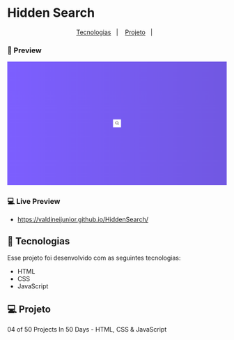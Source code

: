 # Hidden Search

<p align="center">
  <a href="#-tecnologias">Tecnologias</a>&nbsp;&nbsp;&nbsp;|&nbsp;&nbsp;&nbsp;
  <a href="#-projeto">Projeto</a>&nbsp;&nbsp;&nbsp;|&nbsp;&nbsp;&nbsp;
</p>

### 📱 Preview

<p align="center">
  <a href="https://valdineijunior.github.io/HiddenSearch/">
  <img alt="03Project" src="https://github.com/ValdineiJunior/04Project/blob/main/assets/Screenshot.png">
  </a>
</p>

### 💻 Live Preview

- https://valdineijunior.github.io/HiddenSearch/


## 🚀 Tecnologias

Esse projeto foi desenvolvido com as seguintes tecnologias:

- HTML
- CSS
- JavaScript


## 💻 Projeto

04 of 50 Projects In 50 Days - HTML, CSS & JavaScript
